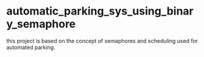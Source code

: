# automatic_parking_sys_using_binary_semaphore
this project is based on the concept of semaphores and scheduling used for automated parking.
